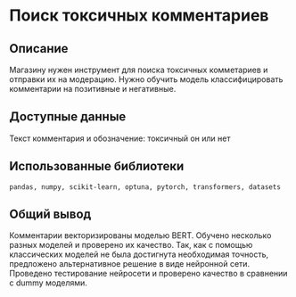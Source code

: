 # Поиск токсичных комментариев

## Описание

Магазину нужен инструмент для поиска токсичных комметариев и отправки их на модерацию.
Нужно обучить модель классифицировать комментарии на позитивные и негативные.

## Доступные данные

Текст комментария и обозначение: токсичный он или нет

## Использованные библиотеки

`pandas, numpy, scikit-learn, optuna, pytorch, transformers, datasets`

## Общий вывод

Комментарии векторизированы моделью BERT. Обучено несколько разных моделей и проверено их качество. Так, как с помощью классических моделей не была достигнута необходимая точность, предложено альтернативное решение в виде нейронной сети. Проведено тестирование нейросети и проверено качество в сравнении с dummy моделями.